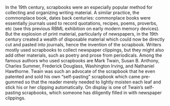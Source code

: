 In the 19th century, scrapbooks were an especially popular method for collecting and organizing writing material. A similar practice, the commonplace book, dates back centuries: commonplace books were essentially journals used to record quotations, recipes, poems, proverbs, etc (see this previous RBML exhibition on early modern memory devices). But the explosion of print material, particularly of newspapers, in the 19th century created a wealth of disposable material which could now be directly cut and pasted into journals, hence the invention of the scrapbook. Writers mostly used scrapbooks to collect newspaper clippings, but they might also add other materials, such as poetry and prose from periodicals. Among the famous authors who used scrapbooks are Mark Twain, Susan B. Anthony, Charles Summer, Frederick Douglass, Washington Irving, and Nathaniel Hawthorne. Twain was such an advocate of the scrapbook that he even patented and sold his own “self-pasting” scrapbook which came pre-gummed so that the reader merely needed to lightly moisten each leaf and stick his or her clipping automatically. On display is one of Twain’s self-pasting scrapbooks, which someone has diligently filled in with newspaper clippings.   
